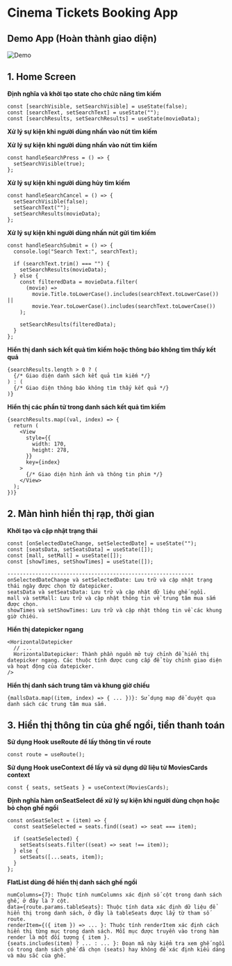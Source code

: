 # Cinema Tickets Booking App
## Demo App (Hoàn thành giao diện)
![Demo](https://github.com/manhthetaipy/CinemaTicket/blob/main/assets/image/Videodemo1.gif)
## 1. Home Screen

**Định nghĩa và khởi tạo state cho chức năng tìm kiếm**

```react
const [searchVisible, setSearchVisible] = useState(false);
const [searchText, setSearchText] = useState("");
const [searchResults, setSearchResults] = useState(movieData);
```

**Xử lý sự kiện khi người dùng nhấn vào nút tìm kiếm**

**Xử lý sự kiện khi người dùng nhấn vào nút tìm kiếm**


```react
const handleSearchPress = () => {
  setSearchVisible(true);
};
```

**Xử lý sự kiện khi người dùng hủy tìm kiếm**

```react
const handleSearchCancel = () => {
  setSearchVisible(false);
  setSearchText("");
  setSearchResults(movieData);
};
```

**Xử lý sự kiện khi người dùng nhấn nút gửi tìm kiếm**

```react
const handleSearchSubmit = () => {
  console.log("Search Text:", searchText);

  if (searchText.trim() === "") {
    setSearchResults(movieData);
  } else {
    const filteredData = movieData.filter(
      (movie) =>
        movie.Title.toLowerCase().includes(searchText.toLowerCase()) ||
        movie.Year.toLowerCase().includes(searchText.toLowerCase())
    );

    setSearchResults(filteredData);
  }
};

```

**Hiển thị danh sách kết quả tìm kiếm hoặc thông báo không tìm thấy kết quả**

```react
{searchResults.length > 0 ? (
  {/* Giao diện danh sách kết quả tìm kiếm */}
) : (
  {/* Giao diện thông báo không tìm thấy kết quả */}
)}
```

**Hiển thị các phần tử trong danh sách kết quả tìm kiếm**

```react
{searchResults.map((val, index) => {
  return (
    <View
      style={{
        width: 170,
        height: 278,
      }}
      key={index}
    >
      {/* Giao diện hình ảnh và thông tin phim */}
    </View>
  );
})}
```

## 2. Màn hình hiển thị rạp, thời gian

**Khởi tạo và cập nhật trạng thái**

```react
const [onSelectedDateChange, setSelectedDate] = useState("");
const [seatsData, setSeatsData] = useState([]);
const [mall, setMall] = useState([]);
const [showTimes, setShowTimes] = useState([]);

------------------------------------------------------------
onSelectedDateChange và setSelectedDate: Lưu trữ và cập nhật trạng thái ngày được chọn từ datepicker.
seatsData và setSeatsData: Lưu trữ và cập nhật dữ liệu ghế ngồi.
mall và setMall: Lưu trữ và cập nhật thông tin về trung tâm mua sắm được chọn.
showTimes và setShowTimes: Lưu trữ và cập nhật thông tin về các khung giờ chiếu.

```

**Hiển thị datepicker ngang**

```react
<HorizontalDatepicker
  // ...
  HorizontalDatepicker: Thành phần nguồn mở tuỳ chỉnh để hiển thị datepicker ngang. Các thuộc tính được cung cấp để tùy chỉnh giao diện và hoạt động của datepicker.
/>

```

**Hiển thị danh sách trung tâm và khung giờ chiếu**

```react
{mallsData.map((item, index) => { ... })}: Sử dụng map để duyệt qua danh sách các trung tâm mua sắm.

```

## 3. Hiển thị thông tin của ghế ngồi, tiền thanh toán

**Sử dụng Hook useRoute để lấy thông tin về route**

```react
const route = useRoute();
```

**Sử dụng Hook useContext để lấy và sử dụng dữ liệu từ MoviesCards context**

```react
const { seats, setSeats } = useContext(MoviesCards);

```

**Định nghĩa hàm onSeatSelect để xử lý sự kiện khi người dùng chọn hoặc bỏ chọn ghế ngồi**

```react
const onSeatSelect = (item) => {
  const seatSeSelected = seats.find((seat) => seat === item);

  if (seatSeSelected) {
    setSeats(seats.filter((seat) => seat !== item));
  } else {
    setSeats([...seats, item]);
  }
};
```

**FlatList dùng để hiển thị danh sách ghế ngồi**

```react
numColumns={7}: Thuộc tính numColumns xác định số cột trong danh sách ghế, ở đây là 7 cột.
data={route.params.tableSeats}: Thuộc tính data xác định dữ liệu để hiển thị trong danh sách, ở đây là tableSeats được lấy từ tham số route.
renderItem={({ item }) => ... }: Thuộc tính renderItem xác định cách hiển thị từng mục trong danh sách. Mỗi mục được truyền vào trong hàm render là một đối tượng { item }.
{seats.includes(item) ? ... : ... }: Đoạn mã này kiểm tra xem ghế ngồi có trong danh sách ghế đã chọn (seats) hay không để xác định kiểu dáng và màu sắc của ghế.
```
